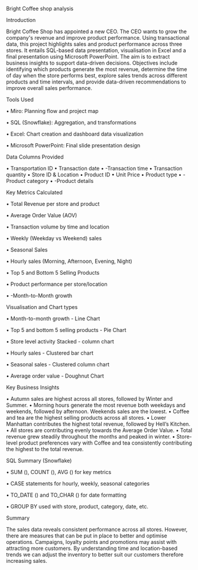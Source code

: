 Bright Coffee shop analysis

Introduction

Bright Coffee Shop has appointed a new CEO. The CEO wants to grow the company's revenue and improve product performance. Using transactional data, this project highlights sales and product performance across three stores. It entails SQL-based data presentation, visualisation in Excel and a final presentation using Microsoft PowerPoint. The aim is to extract business insights to support data-driven decisions. Objectives include identifying which products generate the most revenue, determine the time of day when the store performs best, explore sales trends across different products and time intervals, and provide data-driven recommendations to improve overall sales performance.

Tools Used

•	Miro: Planning flow and project map

•	SQL (Snowflake): Aggregation, and transformations

•	Excel: Chart creation and dashboard data visualization

•	Microsoft PowerPoint: Final slide presentation design

Data Columns Provided

•	Transportation ID
•	Transaction date
•	-Transaction time
•	Transaction quantity
•	Store ID & Location
•	Product ID
•	Unit Price
•	Product type
•	-Product category
•	-Product details

Key Metrics Calculated

•	Total Revenue per store and product

•	Average Order Value (AOV)

•	Transaction volume by time and location

•	Weekly (Weekday vs Weekend) sales

•	Seasonal Sales

•	Hourly sales (Morning, Afternoon, Evening, Night)

•	Top 5 and Bottom 5 Selling Products

•	Product performance per store/location

•	-Month-to-Month growth

Visualisation and Chart types

•	Month-to-month growth - Line Chart

•	Top 5 and bottom 5 selling products - Pie Chart

•	Store level activity	Stacked - column chart

•	Hourly sales - Clustered bar chart

•	Seasonal sales - Clustered column chart

•	Average order value - Doughnut Chart

Key Business Insights

•	Autumn sales are highest across all stores, followed by Winter and Summer.
•	Morning hours generate the most revenue both weekdays and weekends, followed by afternoon. Weekends sales are the lowest.
•	Coffee and tea are the highest selling products across all stores.
•	Lower Manhattan contributes the highest total revenue, followed by Hell’s Kitchen.
•	All stores are contributing evenly towards the Average Order Value.
•	Total revenue grew steadily throughout the months and peaked in winter.
•	Store-level product preferences vary with Coffee and tea consistently contributing the highest to the total revenue.

SQL Summary (Snowflake)

•	SUM (), COUNT (), AVG () for key metrics

•	CASE statements for hourly, weekly, seasonal categories

•	TO_DATE () and TO_CHAR () for date formatting

•	GROUP BY used with store, product, category, date, etc.

Summary

The sales data reveals consistent performance across all stores. However, there are measures that can be put in place to better and optimise operations. Campaigns, loyalty points and promotions may assist with attracting more customers. By understanding time and location-based trends we can adjust the inventory to better suit our customers therefore increasing sales.
